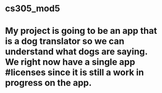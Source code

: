 # cs305_mod5
# My project is going to be an app that is a dog translator so we can understand what dogs are saying. We right now have a single app #licenses since it is still a work in progress on the app.
